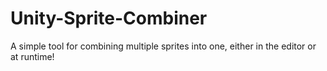 # Unity-Sprite-Combiner
A simple tool for combining multiple sprites into one, either in the editor or at runtime!
